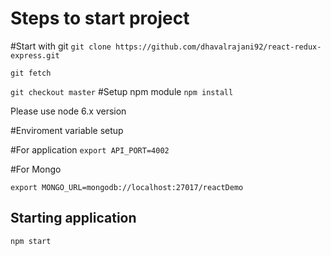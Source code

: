 # Steps to start project


#Start with git
`git clone https://github.com/dhavalrajani92/react-redux-express.git`

`git fetch`

`git checkout master`
#Setup npm module
`npm install`

Please use node 6.x version

#Enviroment variable setup

#For application
`export API_PORT=4002`

#For Mongo

`export MONGO_URL=mongodb://localhost:27017/reactDemo` 

## Starting application
`npm start`
